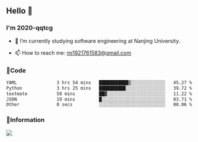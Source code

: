 ## Hello 👋


### I'm 2020-qqtcg

- 🔭 I’m currently studying software engineering at Nanjing University. 
<!-- - 🌱 I’m currently learning MLsys and -->
<!-- - 👯 I’m looking to collaborate on ... -->
<!-- - 🤔 I’m looking for help with ... -->
<!-- - 💬 Ask me about ... -->
- 📫 How to reach me: mj1921761583@gmail.com
<!-- - 😄 Pronouns: ... -->
<!-- - ⚡ Fun fact: ... -->

### 🌱Code
<!--START_SECTION:waka-->

```txt
YAML               3 hrs 54 mins   ███████████▒░░░░░░░░░░░░░   45.27 %
Python             3 hrs 25 mins   ██████████░░░░░░░░░░░░░░░   39.72 %
textmate           58 mins         ██▓░░░░░░░░░░░░░░░░░░░░░░   11.22 %
JSON               19 mins         █░░░░░░░░░░░░░░░░░░░░░░░░   03.71 %
Other              0 secs          ░░░░░░░░░░░░░░░░░░░░░░░░░   00.06 %
```

<!--END_SECTION:waka-->

### 💬Information
![](https://github-readme-stats.vercel.app/api?username=2020-qqtcg&theme=buefy&hide_border=false)


<!-- <div align="center"> <img src="https://github-readme-activity-graph.vercel.app/graph?username=2020-qqtcg&theme=minimal" /> </div> -->


